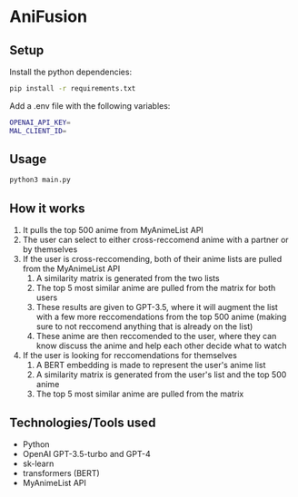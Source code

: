 # AniFusion

## Setup

Install the python dependencies:

```bash
pip install -r requirements.txt
```

Add a .env file with the following variables:

```bash
OPENAI_API_KEY=
MAL_CLIENT_ID=
```

## Usage

```bash
python3 main.py
```

## How it works

1. It pulls the top 500 anime from MyAnimeList API
2. The user can select to either cross-reccomend anime with a partner or by themselves
3. If the user is cross-reccomending, both of their anime lists are pulled from the MyAnimeList API
   1. A similarity matrix is generated from the two lists
   2. The top 5 most similar anime are pulled from the matrix for both users
   3. These results are given to GPT-3.5, where it will augment the list with a few more reccomendations from the top 500 anime (making sure to not reccomend anything that is already on the list)
   4. These anime are then reccomended to the user, where they can know discuss the anime and help each other decide what to watch
4. If the user is looking for reccomendations for themselves
   1. A BERT embedding is made to represent the user's anime list
   2. A similarity matrix is generated from the user's list and the top 500 anime
   3. The top 5 most similar anime are pulled from the matrix

## Technologies/Tools used

- Python
- OpenAI GPT-3.5-turbo and GPT-4
- sk-learn
- transformers (BERT)
- MyAnimeList API
